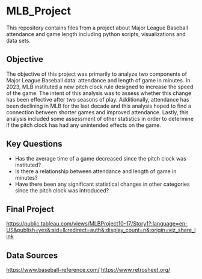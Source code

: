 # MLB_Project
This repository contains files from a project about Major League Baseball attendance and game length including python scripts, visualizations and data sets.

## Objective
The objective of this project was primarily to analyze two components of Major League Baseball data: attendance and length of game in minutes. In 2023, MLB instituted a new pitch clock rule designed to increase the speed of the game. The intent of this analysis was to assess whether this change has been effective after two seasons of play. Additionally, attendance has been declining in MLB for the last decade and this analysis hoped to find a connection between shorter games and improved attendance. Lastly, this analysis included some assessment of other statistics in order to determine if the pitch clock has had any unintended effects on the game. 

## Key Questions
- Has the average time of a game decreased since the pitch clock was instituted?
- Is there a relationship between attendance and length of game in minutes?
- Have there been any significant statistical changes in other categories since the pitch clock was introduced?

## Final Project
https://public.tableau.com/views/MLBProject10-17/Story1?:language=en-US&publish=yes&:sid=&:redirect=auth&:display_count=n&:origin=viz_share_link

## Data Sources
https://www.baseball-reference.com/
https://www.retrosheet.org/
